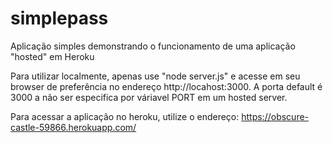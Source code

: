 # simplepass


Aplicação simples demonstrando o funcionamento de uma aplicação "hosted" em Heroku

Para utilizar localmente, apenas use "node server.js" e acesse em seu browser de preferência no endereço http://locahost:3000.
A porta default é 3000 a não ser especifica por váriavel PORT em um hosted server.

Para acessar a aplicação no heroku, utilize o endereço: https://obscure-castle-59866.herokuapp.com/
